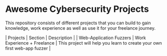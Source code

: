 # Awesome Cybersecurity Projects
This repository consists of different projects that you can build to gain knowledge, work experience as well as use it for your freelance journey. 

| Projects | Section | Description |
| Web-Application Fuzzers | Work Experience + Freelance  | This project will help you learn to create your own first web-app fuzzer |
